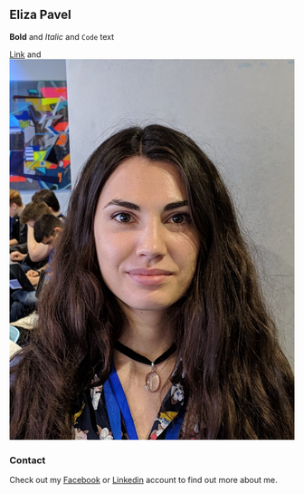 ## Eliza Pavel

**Bold** and _Italic_ and `Code` text

[Link](url) and ![Image](profile.jpg)

### Contact

Check out my [Facebook](https://www.facebook.com/eliza.pavel.3) or [Linkedin](https://www.linkedin.com/in/eliza-pavel-b3120815b/) account to find out more about me.
